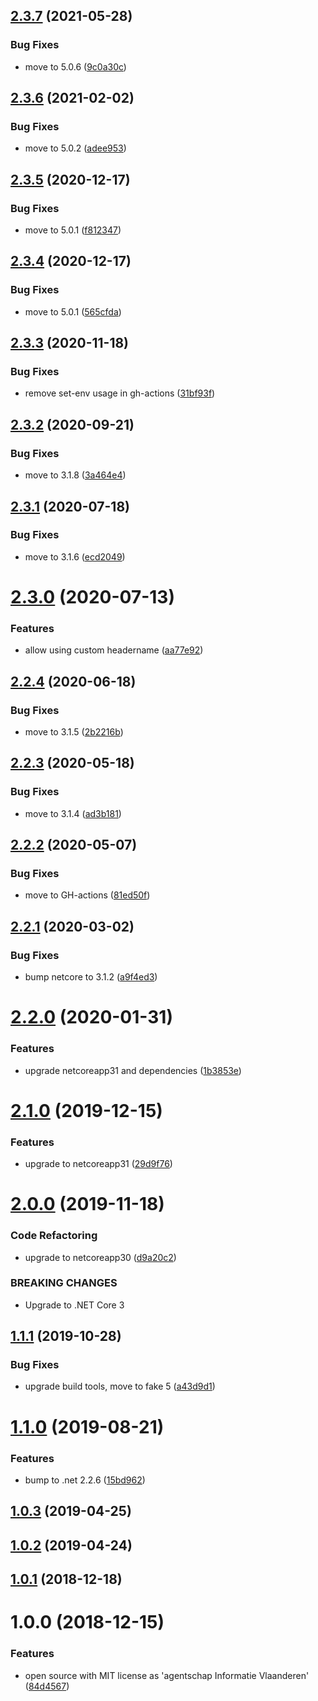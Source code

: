 ## [2.3.7](https://github.com/informatievlaanderen/response-correlationid-middleware/compare/v2.3.6...v2.3.7) (2021-05-28)


### Bug Fixes

* move to 5.0.6 ([9c0a30c](https://github.com/informatievlaanderen/response-correlationid-middleware/commit/9c0a30ca9115daf4ba565ad7e47d7f6266efd307))

## [2.3.6](https://github.com/informatievlaanderen/response-correlationid-middleware/compare/v2.3.5...v2.3.6) (2021-02-02)


### Bug Fixes

* move to 5.0.2 ([adee953](https://github.com/informatievlaanderen/response-correlationid-middleware/commit/adee9537a1f1d6f5dd6c40857d1a9b27f9a44cbf))

## [2.3.5](https://github.com/informatievlaanderen/response-correlationid-middleware/compare/v2.3.4...v2.3.5) (2020-12-17)


### Bug Fixes

* move to 5.0.1 ([f812347](https://github.com/informatievlaanderen/response-correlationid-middleware/commit/f812347a0d12a4f0db20d25f0218e3db2dfab475))

## [2.3.4](https://github.com/informatievlaanderen/response-correlationid-middleware/compare/v2.3.3...v2.3.4) (2020-12-17)


### Bug Fixes

* move to 5.0.1 ([565cfda](https://github.com/informatievlaanderen/response-correlationid-middleware/commit/565cfda35ffb90e78b62c6628048590c12cda264))

## [2.3.3](https://github.com/informatievlaanderen/response-correlationid-middleware/compare/v2.3.2...v2.3.3) (2020-11-18)


### Bug Fixes

* remove set-env usage in gh-actions ([31bf93f](https://github.com/informatievlaanderen/response-correlationid-middleware/commit/31bf93ff25ca4a064d98f5b0ab95b39b2591c4db))

## [2.3.2](https://github.com/informatievlaanderen/response-correlationid-middleware/compare/v2.3.1...v2.3.2) (2020-09-21)


### Bug Fixes

* move to 3.1.8 ([3a464e4](https://github.com/informatievlaanderen/response-correlationid-middleware/commit/3a464e496da7fce7abd0bf732e3e925960740a15))

## [2.3.1](https://github.com/informatievlaanderen/response-correlationid-middleware/compare/v2.3.0...v2.3.1) (2020-07-18)


### Bug Fixes

* move to 3.1.6 ([ecd2049](https://github.com/informatievlaanderen/response-correlationid-middleware/commit/ecd2049ae14b1a497406984d5334ca18e4b1e147))

# [2.3.0](https://github.com/informatievlaanderen/response-correlationid-middleware/compare/v2.2.4...v2.3.0) (2020-07-13)


### Features

* allow using custom headername ([aa77e92](https://github.com/informatievlaanderen/response-correlationid-middleware/commit/aa77e92c12e117808631b8df1cfbecd60e153bf5))

## [2.2.4](https://github.com/informatievlaanderen/response-correlationid-middleware/compare/v2.2.3...v2.2.4) (2020-06-18)


### Bug Fixes

* move to 3.1.5 ([2b2216b](https://github.com/informatievlaanderen/response-correlationid-middleware/commit/2b2216bb1453938f4c25ab30e73a3755a284368e))

## [2.2.3](https://github.com/informatievlaanderen/response-correlationid-middleware/compare/v2.2.2...v2.2.3) (2020-05-18)


### Bug Fixes

* move to 3.1.4 ([ad3b181](https://github.com/informatievlaanderen/response-correlationid-middleware/commit/ad3b18136160d4c1c4d4189d042f524945fefbf5))

## [2.2.2](https://github.com/informatievlaanderen/response-correlationid-middleware/compare/v2.2.1...v2.2.2) (2020-05-07)


### Bug Fixes

* move to GH-actions ([81ed50f](https://github.com/informatievlaanderen/response-correlationid-middleware/commit/81ed50fd589ea6af19862a99eebb4ff38a098303))

## [2.2.1](https://github.com/informatievlaanderen/response-correlationid-middleware/compare/v2.2.0...v2.2.1) (2020-03-02)


### Bug Fixes

* bump netcore to 3.1.2 ([a9f4ed3](https://github.com/informatievlaanderen/response-correlationid-middleware/commit/a9f4ed307c43e0ea1fd85f2983a8dc8da4322645))

# [2.2.0](https://github.com/informatievlaanderen/response-correlationid-middleware/compare/v2.1.0...v2.2.0) (2020-01-31)


### Features

* upgrade netcoreapp31 and dependencies ([1b3853e](https://github.com/informatievlaanderen/response-correlationid-middleware/commit/1b3853e22d1c3d73ed74396005f12491c7467242))

# [2.1.0](https://github.com/informatievlaanderen/response-correlationid-middleware/compare/v2.0.0...v2.1.0) (2019-12-15)


### Features

* upgrade to netcoreapp31 ([29d9f76](https://github.com/informatievlaanderen/response-correlationid-middleware/commit/29d9f76360cad6548b7442e4c05c696b9849ffa9))

# [2.0.0](https://github.com/informatievlaanderen/response-correlationid-middleware/compare/v1.1.1...v2.0.0) (2019-11-18)


### Code Refactoring

* upgrade to netcoreapp30 ([d9a20c2](https://github.com/informatievlaanderen/response-correlationid-middleware/commit/d9a20c2))


### BREAKING CHANGES

* Upgrade to .NET Core 3

## [1.1.1](https://github.com/informatievlaanderen/response-correlationid-middleware/compare/v1.1.0...v1.1.1) (2019-10-28)


### Bug Fixes

* upgrade build tools, move to fake 5 ([a43d9d1](https://github.com/informatievlaanderen/response-correlationid-middleware/commit/a43d9d1))

# [1.1.0](https://github.com/informatievlaanderen/response-correlationid-middleware/compare/v1.0.3...v1.1.0) (2019-08-21)


### Features

* bump to .net 2.2.6 ([15bd962](https://github.com/informatievlaanderen/response-correlationid-middleware/commit/15bd962))

## [1.0.3](https://github.com/informatievlaanderen/response-correlationid-middleware/compare/v1.0.2...v1.0.3) (2019-04-25)

## [1.0.2](https://github.com/informatievlaanderen/response-correlationid-middleware/compare/v1.0.1...v1.0.2) (2019-04-24)

## [1.0.1](https://github.com/informatievlaanderen/response-correlationid-middleware/compare/v1.0.0...v1.0.1) (2018-12-18)

# 1.0.0 (2018-12-15)


### Features

* open source with MIT license as 'agentschap Informatie Vlaanderen' ([84d4567](https://github.com/informatievlaanderen/response-correlationid-middleware/commit/84d4567))
